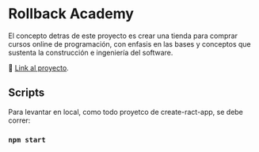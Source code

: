 # Rollback Academy

El concepto detras de este proyecto es crear una tienda para comprar cursos online de programación, con enfasis en las bases y conceptos que sustenta la construcción e ingeniería del software.

:rocket: [Link al proyecto](https://rollback-academy.vercel.app/).

## Scripts

Para levantar en local, como todo proyetco de create-ract-app, se debe correr:

### `npm start`
